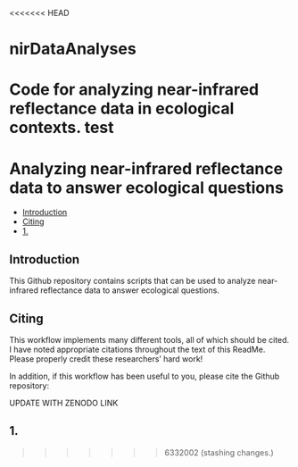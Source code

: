 <<<<<<< HEAD
# nirDataAnalyses
Code for analyzing near-infrared reflectance data in ecological contexts. 
test
=======
Analyzing near-infrared reflectance data to answer ecological questions
================

- [Introduction](#introduction)
- [Citing](#citing)
- [1.](#1)

## Introduction

This Github repository contains scripts that can be used to analyze
near-infrared reflectance data to answer ecological questions.

## Citing

This workflow implements many different tools, all of which should be
cited. I have noted appropriate citations throughout the text of this
ReadMe. Please properly credit these researchers’ hard work!

In addition, if this workflow has been useful to you, please cite the
Github repository:

UPDATE WITH ZENODO LINK

## 1.
>>>>>>> 6332002 (stashing changes.)
